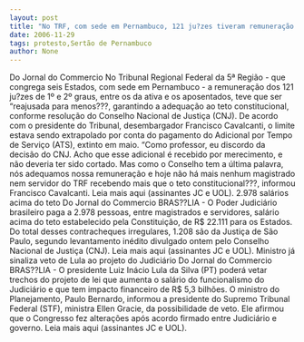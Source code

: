 ```yaml
---
layout: post
title: "No TRF, com sede em Pernambuco, 121 ju?zes tiveram remuneração cortada, sob protestos"
date: 2006-11-29
tags: protesto,Sertão de Pernambuco
author: None
---
```

Do Jornal do Commercio
No Tribunal Regional Federal da 5ª Região - que congrega seis Estados, com sede em Pernambuco - a remuneração dos 121 ju?zes de 1º e 2º graus, entre os da ativa e os aposentados, teve que ser “reajusada para menos???, garantindo a adequação ao teto constitucional, conforme resolução do Conselho Nacional de Justiça (CNJ). De acordo com o presidente do Tribunal, desembargador Francisco Cavalcanti, o limite estava sendo extrapolado por conta do pagamento do Adicional por Tempo de Serviço (ATS), extinto em maio. 
“Como professor, eu discordo da decisão do CNJ. Acho que esse adicional é recebido por merecimento, e não deveria ter sido cortado. Mas como o Conselho tem a última palavra, nós adequamos nossa remuneração e hoje não há mais nenhum magistrado nem servidor do TRF recebendo mais que o teto constitucional???, informou Francisco Cavalcanti. 
Leia mais aqui (assinantes JC e UOL).
2.978 salários acima do teto 
Do Jornal do Commercio&nbsp;BRAS??LIA - O Poder Judiciário brasileiro paga a 2.978 pessoas, entre magistrados e servidores, salário acima do teto estabelecido pela Constituição, de R$ 22.111 para os Estados. Do total desses contracheques irregulares, 1.208 são da Justiça de São Paulo, segundo levantamento inédito divulgado ontem pelo Conselho Nacional de Justiça (CNJ). 
Leia mais aqui (assinantes JC e UOL).
Ministro já sinaliza veto de Lula ao projeto do Judiciário
Do Jornal do Commercio
BRAS??LIA - O presidente Luiz Inácio Lula da Silva (PT) poderá vetar trechos do projeto de lei que aumenta o salário do funcionalismo do Judiciário e que tem impacto financeiro de R$ 5,3 bilhões. O ministro do Planejamento, Paulo Bernardo, informou a presidente do Supremo Tribunal Federal (STF), ministra Ellen Gracie, da possibilidade
 de veto. Ele afirmou que o Congresso fez alterações após acordo firmado entre Judiciário e governo. 
Leia mais aqui (assinantes JC e UOL). 